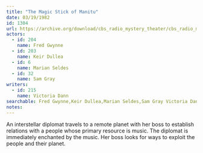 ```yaml
---
title: "The Magic Stick of Manitu"
date: 03/19/1982
id: 1304
url: https://archive.org/download/cbs_radio_mystery_theater/cbs_radio_mystery_theater-1301-1350.zip/cbs_radio_mystery_theater-1301-1350%2Fcbsrmt_1304_the_magic_stick_of_manitou.mp3
actors:  
  - id: 204
    name: Fred Gwynne  
  - id: 203
    name: Keir Dullea  
  - id: 6
    name: Marian Seldes  
  - id: 32
    name: Sam Gray
writers:  
  - id: 215
    name: Victoria Dann
searchable: Fred Gwynne,Keir Dullea,Marian Seldes,Sam Gray Victoria Dann
notes:  
---
```

An interstellar diplomat travels to a remote planet with her boss to establish relations with a people whose primary resource is music. The diplomat is immediately enchanted by the music. Her boss looks for ways to exploit the people and their planet.